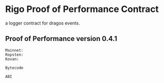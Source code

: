 # Rigo Proof of Performance Contract
a logger contract for dragos events.

## Proof of Performance version 0.4.1
```
Mainnet:
Ropsten:
Kovan:
```
```
Bytecode
```
```
ABI
```
